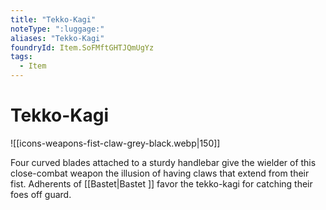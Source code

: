 ```yaml
---
title: "Tekko-Kagi"
noteType: ":luggage:"
aliases: "Tekko-Kagi"
foundryId: Item.SoFMftGHTJQmUgYz
tags:
  - Item
---
```


# Tekko-Kagi
![[icons-weapons-fist-claw-grey-black.webp|150]]

Four curved blades attached to a sturdy handlebar give the wielder of this close-combat weapon the illusion of having claws that extend from their fist. Adherents of [[Bastet|Bastet ]] favor the tekko-kagi for catching their foes off guard.
